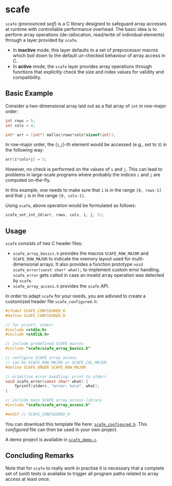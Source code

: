 # scafe

`scafe` (pronounced *seɪf*) is a C library designed to safeguard array accesses at runtime with controllable performance overhead.
The basic idea is to perform array operations (de-/allocation, read/write of individual elements)
through a layer provided by `scafe`.

* In **inactive** mode, this layer defaults to a set of preprocessor macros
  which boil down to the default un-checked behaviour of array access in C.
* In **active** mode, the `scafe` layer provides array operations
  through functions that explicitly check the size and index values for validity and compatibility.

## Basic Example

Consider a two-dimensional array laid out as a flat array of `int` in row-major order:

```C
int rows = 5;
int cols = 4;

int* arr = (int*) malloc(rows*cols*sizeof(int));
```

In row-major order, the (`i`,`j`)-th element would be accessed (e.g., set to `5`) in the following way:

```C
arr[i*cols+j] = 5;
```

However, no check is performed on the values of `i` and `j`.
This can lead to problems in large-scale programs where probably the indices `i` and `j` are computed on-the-fly.

In this example, one needs to make sure
that `i` is in the range `[0, rows-1]` and
that `j` is in the range `[0, cols-1]`.

Using `scafe`, above operation would be formulated as follows:

```C
scafe_set_int_2d(arr, rows, cols, i, j, 5);
```

## Usage

`scafe` consists of two C header files:
* `scafe_array_basics.h` provides the macros `SCAFE_ROW_MAJOR` and `SCAFE_ROW_MAJOR`
  to indicate the memory layout used for multi-dimensional arrays.
  It also provides a function prototype `void scafe_error(const char* what);`
  to implement custom error handling.
  `scafe_error` gets called in case an invalid array operation was detected by `scafe`.
* `scafe_array_access.h` provides the `scafe` API.

In order to adapt `scafe` for your needs, you are adivsed to create a customized header file `scafe_configured.h`:

```C
#ifndef SCAFE_CONFIGURED_H
#define SCAFE_CONFIGURED_H

// for printf, stderr
#include <stdio.h>
#include <stdlib.h>

// include predefined SCAFE macros
#include "scafe/scafe_array_basics.h"

// configure SCAFE array access
// can be SCAFE_ROW_MAJOR or SCAFE_COL_MAJOR
#define SCAFE_ORDER SCAFE_ROW_MAJOR

// primitive error handling: print to stderr
void scafe_error(const char* what) {
    fprintf(stderr, "error: %s\n", what);
}

// include main SCAFE array access library
#include "scafe/scafe_array_access.h"

#endif // SCAFE_CONFIGURED_H
```

You can download this template file here: [`scafe_configured.h`](https://raw.githubusercontent.com/jonathanschilling/scafe/master/scafe_configured.h).
This *configured* file can then be used in your own project.

A demo project is available in [`scafe_demo.c`](scafe_demo.c).

## Concluding Remarks

Note that for `scafe` to really work in practise it is necessary that a complete set of (unit) tests
is available to trigger all program paths related to array access at least once.

